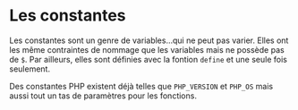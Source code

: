 # Les constantes

Les constantes sont un genre de variables…qui ne peut pas varier. Elles ont les même contraintes de nommage que les variables mais ne possède pas de ```$```. Par ailleurs, elles sont définies avec la fontion ```define``` et une seule fois seulement.

Des constantes PHP existent déjà telles que ```PHP_VERSION``` et ```PHP_OS``` mais aussi tout un tas de paramètres pour les fonctions.
